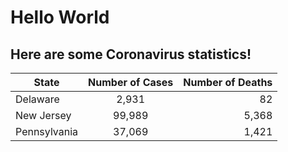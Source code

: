 # Hello World

## Here are some Coronavirus statistics!

| State       | Number of Cases  | Number of Deaths  |
| ----------- |:---------------: | -----------------:|
| Delaware    | 2,931            | 82                |
| New Jersey  | 99,989           | 5,368             |
| Pennsylvania| 37,069           | 1,421             |
